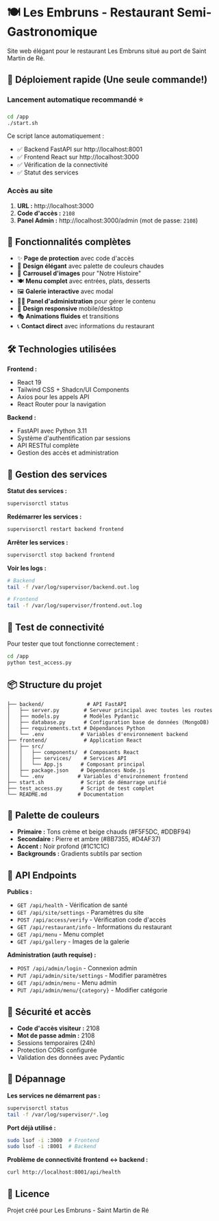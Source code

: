 # 🍽️ Les Embruns - Restaurant Semi-Gastronomique

Site web élégant pour le restaurant Les Embruns situé au port de Saint Martin de Ré.

## 🚀 Déploiement rapide (Une seule commande!)

### Lancement automatique recommandé ⭐

```bash
cd /app
./start.sh
```

Ce script lance automatiquement :
- ✅ Backend FastAPI sur http://localhost:8001
- ✅ Frontend React sur http://localhost:3000  
- ✅ Vérification de la connectivité
- ✅ Statut des services

### Accès au site

1. **URL :** http://localhost:3000
2. **Code d'accès :** `2108`
3. **Panel Admin :** http://localhost:3000/admin (mot de passe: `2108`)

## 📱 Fonctionnalités complètes

- ✨ **Page de protection** avec code d'accès
- 🎨 **Design élégant** avec palette de couleurs chaudes
- 📸 **Carrousel d'images** pour "Notre Histoire"
- 🍽️ **Menu complet** avec entrées, plats, desserts
- 🖼️ **Galerie interactive** avec modal
- 👨‍💼 **Panel d'administration** pour gérer le contenu
- 📱 **Design responsive** mobile/desktop
- 🎭 **Animations fluides** et transitions
- 📞 **Contact direct** avec informations du restaurant

## 🛠️ Technologies utilisées

**Frontend :**
- React 19
- Tailwind CSS + Shadcn/UI Components
- Axios pour les appels API
- React Router pour la navigation

**Backend :**
- FastAPI avec Python 3.11
- Système d'authentification par sessions
- API RESTful complète
- Gestion des accès et administration

## 🔧 Gestion des services

**Statut des services :**
```bash
supervisorctl status
```

**Redémarrer les services :**
```bash
supervisorctl restart backend frontend
```

**Arrêter les services :**
```bash
supervisorctl stop backend frontend
```

**Voir les logs :**
```bash
# Backend
tail -f /var/log/supervisor/backend.out.log

# Frontend  
tail -f /var/log/supervisor/frontend.out.log
```

## 🧪 Test de connectivité

Pour tester que tout fonctionne correctement :

```bash
cd /app
python test_access.py
```

## 📦 Structure du projet

```
├── backend/              # API FastAPI
│   ├── server.py        # Serveur principal avec toutes les routes
│   ├── models.py        # Modèles Pydantic
│   ├── database.py      # Configuration base de données (MongoDB)
│   ├── requirements.txt # Dépendances Python
│   └── .env            # Variables d'environnement backend
├── frontend/            # Application React
│   ├── src/
│   │   ├── components/  # Composants React
│   │   ├── services/    # Services API
│   │   └── App.js      # Composant principal
│   ├── package.json    # Dépendances Node.js
│   └── .env           # Variables d'environnement frontend
├── start.sh            # Script de démarrage unifié
├── test_access.py      # Script de test complet
└── README.md          # Documentation
```

## 🎨 Palette de couleurs

- **Primaire :** Tons crème et beige chauds (#F5F5DC, #DDBF94)
- **Secondaire :** Pierre et ambre (#8B7355, #D4AF37)  
- **Accent :** Noir profond (#1C1C1C)
- **Backgrounds :** Gradients subtils par section

## 🌟 API Endpoints

**Publics :**
- `GET /api/health` - Vérification de santé
- `GET /api/site/settings` - Paramètres du site
- `POST /api/access/verify` - Vérification code d'accès
- `GET /api/restaurant/info` - Informations du restaurant
- `GET /api/menu` - Menu complet
- `GET /api/gallery` - Images de la galerie

**Administration (auth requise) :**
- `POST /api/admin/login` - Connexion admin
- `PUT /api/admin/site/settings` - Modifier paramètres
- `GET /api/admin/menu` - Menu admin
- `PUT /api/admin/menu/{category}` - Modifier catégorie

## 🔐 Sécurité et accès

- **Code d'accès visiteur :** 2108
- **Mot de passe admin :** 2108
- Sessions temporaires (24h)
- Protection CORS configurée
- Validation des données avec Pydantic

## 🚨 Dépannage

**Les services ne démarrent pas :**
```bash
supervisorctl status
tail -f /var/log/supervisor/*.log
```

**Port déjà utilisé :**
```bash
sudo lsof -i :3000  # Frontend
sudo lsof -i :8001  # Backend
```

**Problème de connectivité frontend ↔ backend :**
```bash
curl http://localhost:8001/api/health
```

## 📝 Licence

Projet créé pour Les Embruns - Saint Martin de Ré